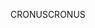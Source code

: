 <span data-ttu-id="3cd75-101">CRONUS</span><span class="sxs-lookup"><span data-stu-id="3cd75-101">CRONUS</span></span>